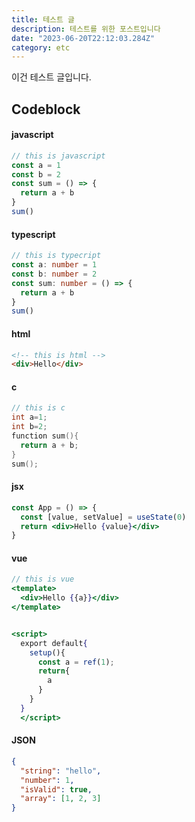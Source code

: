 ```yaml
---
title: 테스트 글
description: 테스트를 위한 포스트입니다
date: "2023-06-20T22:12:03.284Z"
category: etc
---
```


이건 테스트 글입니다.

## Codeblock

#### javascript

```javascript
// this is javascript
const a = 1
const b = 2
const sum = () => {
  return a + b
}
sum()
```

#### typescript

```typescript
// this is typecript
const a: number = 1
const b: number = 2
const sum: number = () => {
  return a + b
}
sum()
```

#### html

```html
<!-- this is html -->
<div>Hello</div>
```

#### c

```c
// this is c
int a=1;
int b=2;
function sum(){
  return a + b;
}
sum();
```

#### jsx

```jsx
const App = () => {
  const [value, setValue] = useState(0)
  return <div>Hello {value}</div>
}
```

#### vue

```jsx
// this is vue
<template>
  <div>Hello {{a}}</div>
</template>


<script>
  export default{
    setup(){
      const a = ref(1);
      return{
        a
      }
    }
  }
  </script>
```

#### JSON

```json
{
  "string": "hello",
  "number": 1,
  "isValid": true,
  "array": [1, 2, 3]
}
```
